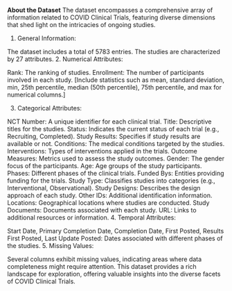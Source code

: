 **About the Dataset**
The dataset encompasses a comprehensive array of information related to COVID Clinical Trials, featuring diverse dimensions that shed light on the intricacies of ongoing studies.

1. General Information:

The dataset includes a total of 5783 entries.
The studies are characterized by 27 attributes.
2. Numerical Attributes:

Rank: The ranking of studies.
Enrollment: The number of participants involved in each study.
[Include statistics such as mean, standard deviation, min, 25th percentile, median (50th percentile), 75th percentile, and max for numerical columns.]

3. Categorical Attributes:

NCT Number: A unique identifier for each clinical trial.
Title: Descriptive titles for the studies.
Status: Indicates the current status of each trial (e.g., Recruiting, Completed).
Study Results: Specifies if study results are available or not.
Conditions: The medical conditions targeted by the studies.
Interventions: Types of interventions applied in the trials.
Outcome Measures: Metrics used to assess the study outcomes.
Gender: The gender focus of the participants.
Age: Age groups of the study participants.
Phases: Different phases of the clinical trials.
Funded Bys: Entities providing funding for the trials.
Study Type: Classifies studies into categories (e.g., Interventional, Observational).
Study Designs: Describes the design approach of each study.
Other IDs: Additional identification information.
Locations: Geographical locations where studies are conducted.
Study Documents: Documents associated with each study.
URL: Links to additional resources or information.
4. Temporal Attributes:

Start Date, Primary Completion Date, Completion Date, First Posted, Results First Posted, Last Update Posted: Dates associated with different phases of the studies.
5. Missing Values:

Several columns exhibit missing values, indicating areas where data completeness might require attention.
This dataset provides a rich landscape for exploration, offering valuable insights into the diverse facets of COVID Clinical Trials.

